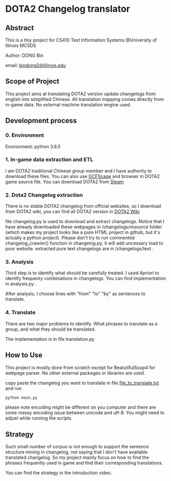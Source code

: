 # DOTA2 Changelog translator

## Abstract

This is a tiny project for CS410 Text Information Systems @University of Illinois MCSDS

Author: DONG Bin

email: bindong2@illinois.edu

## Scope of Project

This project aims at translating DOTA2 version update changelogs from english into simplified Chinese. All translation mapping comes directly from in-game data. No external machine translation engine used.

## Development process

### 0. Environment

Environment: python 3.6.5

### 1. In-game data extraction and ETL

I am DOTA2 traditional Chinese group member and I have authority to download these files. You can also use [GCFScape](http://nemesis.thewavelength.net/index.php?p=25) and browser in DOTA2 game source file. You can download DOTA2 from [Steam](https://store.steampowered.com)

### 2. Dota2 Changelog extraction

There is no stable DOTA2 changelog from official websites, so I download from DOTA2 wiki, you can find all DOTA2 version in [DOTA2 Wiki](https://dota2.gamepedia.com/Game_Versions)

file changelog.py is used to download and extract changelogs. Notice that I have already downloaded these webpages in /changelogs/resource folder (which makes my project looks like a pure HTML project in github, but it's actually a python project). Please don't try to run commented changelog_crawler() function in changelog.py, it will add uncessary load to poor website. extracted pure text changelogs are in /changelogs/text .

### 3. Analysis

Third step is to identify what should be carefully treated. I used Apriori to identify frequenty combinations in changelogs. You can find implementation in analysis.py .

After analysis, I choose lines with "from" "to" "by" as sentences to translate.

### 4. Translate

There are two major problems to identify. What phrases to translate as a group, and what they should be translated.

The implementation is in file translation.py

## How to Use

This project is mostly done from scratch except for BeatutifulSoup4 for webpage parser. No other external packages or libraries are used.

copy paste the changelog you want to translate in file [file_to_translate.txt](file_to_translate.txt)
and run

```python
python main.py
```

please note encoding might be different on you computer and there are some messy encoding issue between unicode and utf-8. You might need to adjust while running the scripts.

## Strategy

Such small number of corpus is not enough to support the sentence structure mining in changelog, not saying that I don't have available translated changelog. So my project mainly focus on how to find the phrases frequently used in game and find their corresponding translations.

You can find the strategy in the introduction video.